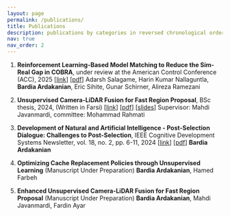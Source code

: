 ```yaml
---
layout: page
permalink: /publications/
title: Publications
description: publications by categories in reversed chronological order.
nav: true
nav_order: 2
---
```


1. **Reinforcement Learning-Based Model Matching to Reduce the Sim-Real Gap in COBRA**, under review at the American Control Conference (ACC), 2025 [[link](https://arxiv.org/pdf/2406.13700)] [[pdf](/assets/pdf/C_Salagame_SimToReal_CDC_2024.pdf)]
Adarsh Salagame, Harin Kumar Nallaguntla, **Bardia Ardakanian**, Eric Sihite, Gunar Schirner, Alireza Ramezani

2. **Unsupervised Camera-LiDAR Fusion for Fast Region Proposal**, BSc thesis, 2024, (Written in Farsi) [[link](https://digitallib.aut.ac.ir/)] [[pdf](/assets/pdf/Thesis_BardiaArdakanian.pdf)] [[slides](/assets/pdf/BA%20thesis.pdf)]
Supervisor: Mahdi Javanmardi, committee: Mohammad Rahmati

3. **Development of Natural and Artificial Intelligence - Post-Selection Dialogue: Challenges to Post-Selection**, IEEE Cognitive Development Systems Newsletter, vol. 18, no. 2, pp. 6-11, 2024 [[link](https://www.cse.msu.edu/amdtc/amdnl/CDSNL-V18-N2.pdf#page=6)] [[pdf](/assets/pdf/CDSNL-V18-N2.pdf)] 
**Bardia Ardakanian**

4. **Optimizing Cache Replacement Policies through Unsupervised Learning** (Manuscript Under Preparation) 
**Bardia Ardakanian**, Hamed Farbeh

5. **Enhanced Unsupervised Camera-LiDAR Fusion for Fast Region Proposal** (Manuscript Under Preparation) 
**Bardia Ardakanian**, Mahdi Javanmardi, Fardin Ayar
